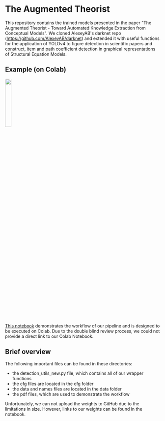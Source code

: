 # The Augmented Theorist

This repository contains the trained models presented in the paper "The Augmented Theorist - Toward Automated Knowledge Extraction from Conceptual Models". We cloned AlexeyAB's darknet repo (https://github.com/AlexeyAB/darknet) and extended it with useful functions for the application of YOLOv4 to figure detection in scientific papers and construct, item and path coefficient detection in graphical representations of Structural Equation Models. 

## Example (on Colab)


<img  src="https://miro.medium.com/max/397/1*L2u_koKpa1lcjvB8DEDHsg.jpeg"  alt=""  width="20%"  />

[This notebook](https://github.com/purplesweatshirt/icispaper/blob/main/example.ipynb) demonstrates the workflow of our pipeline and is designed to be executed on Colab. Due to the double blind review process, we could not provide a direct link to our Colab Notebook.



## Brief overview

The following important files can be found in these directories:
- the detection_utils_new.py file, which contains all of our wrapper functions
- the cfg files are located in the cfg folder
- the data and names files are located in the data folder
- the pdf files, which are used to demonstrate the workflow

Unfortunately, we can not upload the weights to GitHub due to the limitations in size. However, links to our weights can be found in the notebook.
